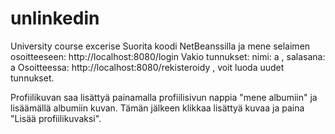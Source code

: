 # unlinkedin
University course excerise
Suorita koodi NetBeanssilla ja mene selaimen osoitteeseen: http://localhost:8080/login
Vakio tunnukset: nimi: a , salasana: a
Osoitteessa: http://localhost:8080/rekisteroidy   , voit luoda uudet tunnukset.

Profiilikuvan saa lisättyä painamalla profiilisivun nappia "mene albumiin" ja lisäämällä albumiin kuvan. Tämän jälkeen
klikkaa lisättyä kuvaa ja paina "Lisää profiilikuvaksi".
